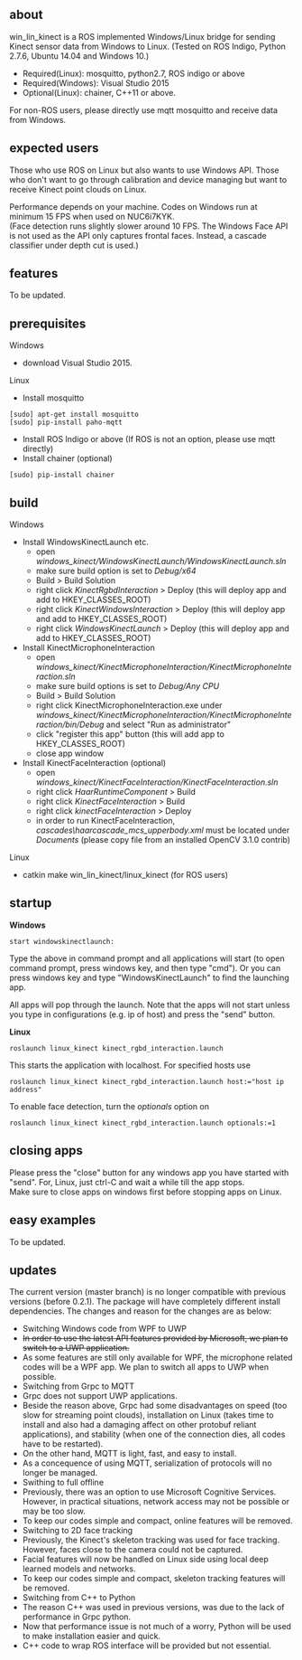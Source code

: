 ## about

win_lin_kinect is a ROS implemented Windows/Linux bridge for sending Kinect sensor data from Windows to Linux. (Tested on ROS Indigo, Python 2.7.6, Ubuntu 14.04 and Windows 10.)
- Required(Linux): mosquitto, python2.7, ROS indigo or above  
- Required(Windows): Visual Studio 2015  
- Optional(Linux): chainer, C++11 or above.  

For non-ROS users, please directly use mqtt mosquitto and receive data from Windows.

## expected users

Those who use ROS on Linux but also wants to use Windows API. Those who don't want to go through calibration and device managing but want to receive Kinect point clouds on Linux.

Performance depends on your machine. Codes on Windows run at minimum 15 FPS when used on NUC6i7KYK.  
(Face detection runs slightly slower around 10 FPS. The Windows Face API is not used as the API only captures frontal faces. Instead, a cascade classifier under depth cut is used.)

## features

To be updated.

## prerequisites

Windows
- download Visual Studio 2015.  

Linux
- Install mosquitto
```
[sudo] apt-get install mosquitto
[sudo] pip-install paho-mqtt
```
- Install ROS Indigo or above (If ROS is not an option, please use mqtt directly)
- Install chainer (optional)
```
[sudo] pip-install chainer
```

## build

Windows
- Install WindowsKinectLaunch etc.
  - open *windows_kinect/WindowsKinectLaunch/WindowsKinectLaunch.sln*
  - make sure build option is set to *Debug/x64*
  - Build > Build Solution
  - right click *KinectRgbdInteraction* > Deploy (this will deploy app and add to HKEY_CLASSES_ROOT)
  - right click *KinectWindowsInteraction* > Deploy (this will deploy app and add to HKEY_CLASSES_ROOT)
  - right click *WindowsKinectLaunch* > Deploy (this will deploy app and add to HKEY_CLASSES_ROOT)
- Install KinectMicrophoneInteraction
  - open *windows_kinect/KinectMicrophoneInteraction/KinectMicrophoneInteraction.sln*
  - make sure build options is set to *Debug/Any CPU*
  - Build > Build Solution
  - right click KinectMicrophoneInteraction.exe under *windows_kinect/KinectMicrophoneInteraction/KinectMicrophoneInteraction/bin/Debug* and select "Run as administrator"
  - click "register this app" button (this will add app to HKEY_CLASSES_ROOT)
  - close app window
- Install KinectFaceInteraction (optional)
  - open *windows_kinect/KinectFaceInteraction/KinectFaceInteraction.sln*
  - right click *HaarRuntimeComponent* > Build
  - right click *KinectFaceInteraction* > Build
  - right click *kinectFaceInteraction* > Deploy
  - in order to run KinectFaceInteraction, *cascades\haarcascade_mcs_upperbody.xml* must be located under *Documents* (please copy file from an installed OpenCV 3.1.0 contrib)


Linux
- catkin make win_lin_kinect/linux_kinect (for ROS users)

## startup

**Windows**

```
start windowskinectlaunch:
```
Type the above in command prompt and all applications will start (to open command prompt, press windows key, and then type "cmd"). Or you can press windows key and type "WindowsKinectLaunch" to find the launching app.  

All apps will pop through the launch. Note that the apps will not start unless you type in configurations (e.g. ip of host) and press the "send" button.

**Linux**

```
roslaunch linux_kinect kinect_rgbd_interaction.launch
```
This starts the application with localhost. For specified hosts use
```
roslaunch linux_kinect kinect_rgbd_interaction.launch host:="host ip address"
```
To enable face detection, turn the *optionals* option on
```
roslaunch linux_kinect kinect_rgbd_interaction.launch optionals:=1
```

## closing apps

Please press the "close" button for any windows app you have started with "send". For, Linux, just ctrl-C and wait a while till the app stops.  
Make sure to close apps on windows first before stopping apps on Linux.

## easy examples

To be updated.

## updates

The current version (master branch) is no longer compatible with previous versions (before 0.2.1). The package will have completely different install dependencies. The changes and reason for the changes are as below:

- Switching Windows code from WPF to UWP
 - ~~In order to use the latest API features provided by Microsoft, we plan to switch to a UWP application.~~
 - As some features are still only available for WPF, the microphone related codes will be a WPF app. We plan to switch all apps to UWP when possible.
- Switching from Grpc to MQTT
 - Grpc does not support UWP applications.
 - Beside the reason above, Grpc had some disadvantages on speed (too slow for streaming point clouds), installation on Linux (takes time to install and also had a damaging affect on other protobuf reliant applications), and stability (when one of the connection dies, all codes have to be restarted).
 - On the other hand, MQTT is light, fast, and easy to install.
 - As a concequence of using MQTT, serialization of protocols will no longer be managed.
- Swithing to full offline
 - Previously, there was an option to use Microsoft Cognitive Services. However, in practical situations, network access may not be possible or may be too slow.
 - To keep our codes simple and compact, online features will be removed.
- Switching to 2D face tracking
 - Previously, the Kinect's skeleton tracking was used for face tracking. However, faces close to the camera could not be captured.
 - Facial features will now be handled on Linux side using local deep learned models and networks.
 - To keep our codes simple and compact, skeleton tracking features will be removed.
- Switching from C++ to Python
 - The reason C++ was used in previous versions, was due to the lack of performance in Grpc python.
 - Now that performance issue is not much of a worry, Python will be used to make installation easier and quick.
 - C++ code to wrap ROS interface will be provided but not essential.
